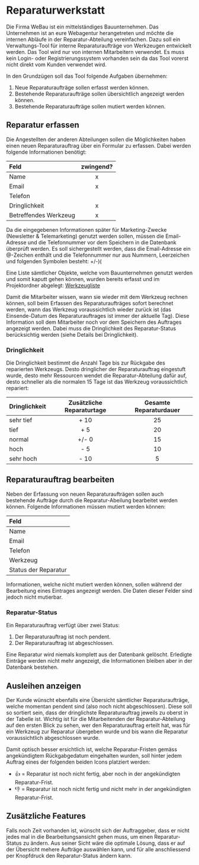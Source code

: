 # Reparaturwerkstatt

Die Firma WeBau ist ein mittelständiges Bauunternehmen. Das Unternehmen ist an eure Webagentur herangetreten und möchte die internen Abläufe in der Reparatur-Abteilung vereinfachen. Dazu soll ein Verwaltungs-Tool für interne Reparaturaufträge von Werkzeugen entwickelt werden. Das Tool wird nur von internen Mitarbeitern verwendet. Es muss kein Login- oder Registrierungssystem vorhanden sein da das Tool vorerst nicht direkt vom Kunden verwendet wird.

In den Grundzügen soll das Tool folgende Aufgaben übernehmen:

1. Neue Reparaturaufträge sollen erfasst werden können.
2. Bestehende Reparaturaufträge sollen übersichtlich angezeigt werden können.
3. Bestehende Reparaturaufträge sollen mutiert werden können.

## Reparatur erfassen

Die Angestellten der anderen Abteilungen sollen die Möglichkeiten haben einen neuen Reparaturauftrag über ein Formular zu erfassen. Dabei werden folgende Informationen benötigt:

| Feld | zwingend? |
| :--- | :---: |
| Name | x |
| Email | x |
| Telefon |  |
| Dringlichkeit | x |
| Betreffendes Werkzeug | x |

Da die eingegebenen Informationen später für Marketing-Zwecke \(Newsletter & Telemarketing\) genutzt werden sollen, müssen die Email-Adresse und die Telefonnummer vor dem Speichern in die Datenbank überprüft werden. Es soll sichergestellt werden, dass die Email-Adresse ein @-Zeichen enthält und die Telefonnummer nur aus Nummern, Leerzeichen und folgenden Symbolen besteht: +/-\)\(

Eine Liste sämtlicher Objekte, welche vom Bauunternehmen genutzt werden und somit kaputt gehen können, wurden bereits erfasst und im Projektordner abgelegt: [Werkzeugliste](https://github.com/IctBerufsbildungZentralschweiz/modul-307/tree/a7ffb3b379a75c7c306b125e512297895b0f829d/Tag%203-5%20Projektarbeit/Projekte/02%20Reparaturwerkstatt/src/README.md)

Damit die Mitarbeiter wissen, wann sie wieder mit dem Werkzeug rechnen können, soll beim Erfassen des Reparaturaufträges sofort berechnet werden, wann das Werkzeug voraussichtlich wieder zurück ist \(das Einsende-Datum des Reparaturauftrages ist immer der aktuelle Tag\). Diese Information soll dem Mitarbeiter noch vor dem Speichern des Auftrages angezeigt werden. Dabei muss die Dringlichkeit des Reparatur-Status berücksichtig werden \(siehe Details bei Dringlichkeit\).

### Dringlichkeit

Die Dringlichkeit bestimmt die Anzahl Tage bis zur Rückgabe des reparierten Werkzeugs. Desto dringlicher der Reparaturauftrag eingestuft wurde, desto mehr Ressourcen wendet die Reparatur-Abteilung dafür auf, desto schneller als die normalen 15 Tage ist das Werkzeug voraussichtlich repariert:

| Dringlichkeit | Zusätzliche Reparaturtage | Gesamte Reparaturdauer |
| :--- | :---: | :---: |
| sehr tief | + 10 | 25 |
| tief | + 5 | 20 |
| normal | +/- 0 | 15 |
| hoch | - 5 | 10 |
| sehr hoch | - 10 | 5 |

## Reparaturauftrag bearbeiten

Neben der Erfassung von neuen Reparaturaufträgen sollen auch bestehende Aufträge durch die Reparatur-Abeilung bearbeitet werden können. Folgende Informationen müssen mutiert werden können:

| Feld |
| :--- |
| Name |
| Email |
| Telefon |
| Werkzeug |
| Status der Reparatur |

Informationen, welche nicht mutiert werden können, sollen während der Bearbeitung eines Eintrages angezeigt werden. Die Daten dieser Felder sind jedoch nicht mutierbar.

### Reparatur-Status

Ein Reparaturauftrag verfügt über zwei Status:

1. Der Reparaturauftrag ist noch pendent.
2. Der Reparaturauftrag ist abgeschlossen.

Eine Reparatur wird niemals komplett aus der Datenbank gelöscht. Erledigte Einträge werden nicht mehr angezeigt, die Informationen bleiben aber in der Datenbank bestehen.

## Ausleihen anzeigen

Der Kunde wünscht ebenfalls eine Übersicht sämtlicher Reparaturaufträge, welche momentan pendent sind \(also noch nicht abgeschlossen\). Diese soll so sortiert sein, dass der dringlichste Reparaturauftrag jeweils zu oberst in der Tabelle ist. Wichtig ist für die Mitarbeitenden der Reparatur-Abteilung auf den ersten Blick zu sehen, wer den Reparaturauftrag erteilt hat, was für ein Werkzeug zur Reparatur übergeben wurde und bis wann die Reparatur voraussichtlich abgeschlossen wurde.

Damit optisch besser ersichtlich ist, welche Reparatur-Fristen gemäss angekündigtem Rückgabgedatum eingehalten wurden, soll hinter jedem Auftrag eines der folgenden beiden Icons platziert werden:

* 👍 = Reparatur ist noch nicht fertig, aber noch in der angekündigten Reparatur-Frist.
* 👎 = Reparatur ist noch nicht fertig und nicht mehr in der angekündigten Reparatur-Frist.

## Zusätzliche Features

Falls noch Zeit vorhanden ist, wünscht sich der Auftraggeber, dass er nicht jedes mal in die Bearbeitungsansicht gehen muss, um einen Reparatur-Status zu ändern. Aus seiner Sicht wäre die optimale Lösung, dass er auf der Übersicht mehere Aufträge auswählen kann, und für alle anschliessend per Knopfdruck den Reparatur-Status ändern kann.

